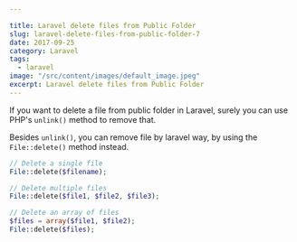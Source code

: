 ```yaml
---

title: Laravel delete files from Public Folder
slug: laravel-delete-files-from-public-folder-7
date: 2017-09-25
category: Laravel
tags:
  - laravel
image: "/src/content/images/default_image.jpeg"
excerpt: Laravel delete files from Public Folder
---
```


If you want to delete a file from public folder in Laravel, surely you can use PHP's `unlink()` method to remove that.

Besides `unlink()`, you can remove file by laravel way, by using the `File::delete()` method instead.

```php
// Delete a single file
File::delete($filename);

// Delete multiple files
File::delete($file1, $file2, $file3);

// Delete an array of files
$files = array($file1, $file2);
File::delete($files);
